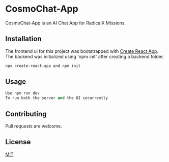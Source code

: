 # CosmoChat-App

CosmoChat-App is an AI Chat App for RadicalX Missions.

## Installation

The frontend ui for this project was bootstrapped with [Create React App](https://github.com/facebook/create-react-app).
The backend was initialized using 'npm init' after creating a backend folder.

```bash
npx create-react-app and npm init
```

## Usage

```python
Use npm run dev 
To run both the server and the UI cocurrently

```

## Contributing

Pull requests are welcome.

## License

[MIT](https://choosealicense.com/licenses/mit/)
